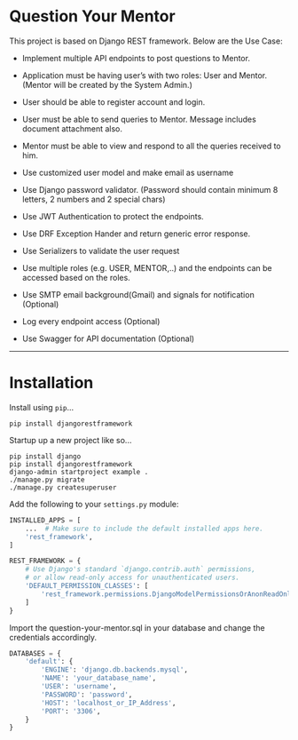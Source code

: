 # Question Your Mentor

This project is based on Django REST framework. Below are the Use Case:

- Implement multiple API endpoints to post questions to Mentor.

- Application must be having user’s with two roles: User and Mentor. (Mentor will be created by the System Admin.)

- User should be able to register account and login.

- User must be able to send queries to Mentor. Message includes document attachment also.

- Mentor must be able to view and respond to all the queries received to him.

- Use customized user model and make email as username

- Use Django password validator. (Password should contain minimum 8 letters, 2 numbers and 2 special chars)

- Use JWT Authentication to protect the endpoints.

- Use DRF Exception Hander and return generic error response.

- Use Serializers to validate the user request

- Use multiple roles (e.g. USER, MENTOR,..) and the endpoints can be accessed based on the roles.

- Use SMTP email background(Gmail) and signals for notification (Optional)

- Log every endpoint access (Optional)

- Use Swagger for API documentation (Optional)

----

# Installation

Install using `pip`...

    pip install djangorestframework

Startup up a new project like so...

    pip install django
    pip install djangorestframework
    django-admin startproject example .
    ./manage.py migrate
    ./manage.py createsuperuser

Add the following to your `settings.py` module:

```python
INSTALLED_APPS = [
    ...  # Make sure to include the default installed apps here.
    'rest_framework',
]

REST_FRAMEWORK = {
    # Use Django's standard `django.contrib.auth` permissions,
    # or allow read-only access for unauthenticated users.
    'DEFAULT_PERMISSION_CLASSES': [
        'rest_framework.permissions.DjangoModelPermissionsOrAnonReadOnly'
    ]
}
```

Import the question-your-mentor.sql in your database and change the credentials accordingly.

```python
DATABASES = {
    'default': {
        'ENGINE': 'django.db.backends.mysql', 
        'NAME': 'your_database_name',
        'USER': 'username',
        'PASSWORD': 'password',
        'HOST': 'localhost_or_IP_Address',
        'PORT': '3306',
    }
}
```